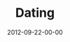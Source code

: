 ---
layout: message
category: message
series: "Knock-Off"
title: "Dating"
date: 2012-09-22-00-00
message_id: 750
audio: "http://s3.amazonaws.com/crossroads-media/messages/audio/KnockOff_02.mp3"
audio-duration: "44:19"
program: "http://s3.amazonaws.com/crossroads-media/documents/09_22-23_12Program.pdf"
description: "Chuck talks about dating"
video: "http://s3.amazonaws.com/crossroads-media/messages/video/KnockOff_02.mp4"
video-duration: "44:25"
video-image: "http://s3.amazonaws.com/crossroads-media/images/knockoff_02_still.jpg"
tag: 
 - mingo
 - dating
explicit: false
---